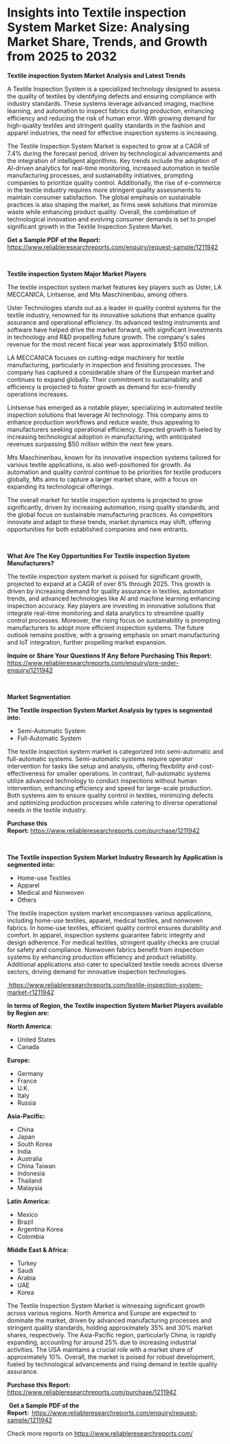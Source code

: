 <p><h1>Insights into Textile inspection System Market Size: Analysing Market Share, Trends, and Growth from 2025 to 2032</h1></p><p><strong>Textile inspection System Market Analysis and Latest Trends</strong></p>
<p><p>A Textile Inspection System is a specialized technology designed to assess the quality of textiles by identifying defects and ensuring compliance with industry standards. These systems leverage advanced imaging, machine learning, and automation to inspect fabrics during production, enhancing efficiency and reducing the risk of human error. With growing demand for high-quality textiles and stringent quality standards in the fashion and apparel industries, the need for effective inspection systems is increasing.</p><p>The Textile Inspection System Market is expected to grow at a CAGR of 7.4% during the forecast period, driven by technological advancements and the integration of intelligent algorithms. Key trends include the adoption of AI-driven analytics for real-time monitoring, increased automation in textile manufacturing processes, and sustainability initiatives, prompting companies to prioritize quality control. Additionally, the rise of e-commerce in the textile industry requires more stringent quality assessments to maintain consumer satisfaction. The global emphasis on sustainable practices is also shaping the market, as firms seek solutions that minimize waste while enhancing product quality. Overall, the combination of technological innovation and evolving consumer demands is set to propel significant growth in the Textile Inspection System Market.</p></p>
<p><strong>Get a Sample PDF of the Report:&nbsp;</strong> <a href="https://www.reliableresearchreports.com/enquiry/request-sample/1211942?utm_campaign=3079&utm_medium=2&utm_source=Github&utm_content=ia&utm_term=24032025&utm_id=textile-inspection-system">https://www.reliableresearchreports.com/enquiry/request-sample/1211942</a></p>
<p>&nbsp;</p>
<p><strong>Textile inspection System Major Market Players</strong></p>
<p><p>The textile inspection system market features key players such as Uster, LA MECCANICA, Lintsense, and Mts Maschinenbau, among others. </p><p>Uster Technologies stands out as a leader in quality control systems for the textile industry, renowned for its innovative solutions that enhance quality assurance and operational efficiency. Its advanced testing instruments and software have helped drive the market forward, with significant investments in technology and R&D propelling future growth. The company's sales revenue for the most recent fiscal year was approximately $150 million.</p><p>LA MECCANICA focuses on cutting-edge machinery for textile manufacturing, particularly in inspection and finishing processes. The company has captured a considerable share of the European market and continues to expand globally. Their commitment to sustainability and efficiency is projected to foster growth as demand for eco-friendly operations increases.</p><p>Lintsense has emerged as a notable player, specializing in automated textile inspection solutions that leverage AI technology. This company aims to enhance production workflows and reduce waste, thus appealing to manufacturers seeking operational efficiency. Expected growth is fueled by increasing technological adoption in manufacturing, with anticipated revenues surpassing $50 million within the next few years.</p><p>Mts Maschinenbau, known for its innovative inspection systems tailored for various textile applications, is also well-positioned for growth. As automation and quality control continue to be priorities for textile producers globally, Mts aims to capture a larger market share, with a focus on expanding its technological offerings.</p><p>The overall market for textile inspection systems is projected to grow significantly, driven by increasing automation, rising quality standards, and the global focus on sustainable manufacturing practices. As competitors innovate and adapt to these trends, market dynamics may shift, offering opportunities for both established companies and new entrants.</p></p>
<p>&nbsp;</p>
<p><strong>What Are The Key Opportunities For Textile inspection System Manufacturers?</strong></p>
<p><p>The textile inspection system market is poised for significant growth, projected to expand at a CAGR of over 6% through 2025. This growth is driven by increasing demand for quality assurance in textiles, automation trends, and advanced technologies like AI and machine learning enhancing inspection accuracy. Key players are investing in innovative solutions that integrate real-time monitoring and data analytics to streamline quality control processes. Moreover, the rising focus on sustainability is prompting manufacturers to adopt more efficient inspection systems. The future outlook remains positive, with a growing emphasis on smart manufacturing and IoT integration, further propelling market expansion.</p></p>
<p><strong>Inquire or Share Your Questions If Any Before Purchasing This Report:</strong> <a href="https://www.reliableresearchreports.com/enquiry/pre-order-enquiry/1211942?utm_campaign=3079&utm_medium=2&utm_source=Github&utm_content=ia&utm_term=24032025&utm_id=textile-inspection-system">https://www.reliableresearchreports.com/enquiry/pre-order-enquiry/1211942</a></p>
<p>&nbsp;</p>
<p><strong>Market Segmentation</strong></p>
<p><strong>The Textile inspection System Market Analysis by types is segmented into:</strong></p>
<p><ul><li>Semi-Automatic System</li><li>Full-Automatic System</li></ul></p>
<p><p>The textile inspection system market is categorized into semi-automatic and full-automatic systems. Semi-automatic systems require operator intervention for tasks like setup and analysis, offering flexibility and cost-effectiveness for smaller operations. In contrast, full-automatic systems utilize advanced technology to conduct inspections without human intervention, enhancing efficiency and speed for large-scale production. Both systems aim to ensure quality control in textiles, minimizing defects and optimizing production processes while catering to diverse operational needs in the textile industry.</p></p>
<p><strong>Purchase this Report:&nbsp;</strong><a href="https://www.reliableresearchreports.com/purchase/1211942?utm_campaign=3079&utm_medium=2&utm_source=Github&utm_content=ia&utm_term=24032025&utm_id=textile-inspection-system">https://www.reliableresearchreports.com/purchase/1211942</a></p>
<p>&nbsp;</p>
<p><strong>The Textile inspection System Market Industry Research by Application is segmented into:</strong></p>
<p><ul><li>Home-use Textiles</li><li>Apparel</li><li>Medical and Nonwoven</li><li>Others</li></ul></p>
<p><p>The textile inspection system market encompasses various applications, including home-use textiles, apparel, medical textiles, and nonwoven fabrics. In home-use textiles, efficient quality control ensures durability and comfort. In apparel, inspection systems guarantee fabric integrity and design adherence. For medical textiles, stringent quality checks are crucial for safety and compliance. Nonwoven fabrics benefit from inspection systems by enhancing production efficiency and product reliability. Additional applications also cater to specialized textile needs across diverse sectors, driving demand for innovative inspection technologies.</p></p>
<p><a href="https://www.reliableresearchreports.com/textile-inspection-system-market-r1211942?utm_campaign=3079&utm_medium=2&utm_source=Github&utm_content=ia&utm_term=24032025&utm_id=textile-inspection-system">&nbsp;https://www.reliableresearchreports.com/textile-inspection-system-market-r1211942</a></p>
<p><strong>In terms of Region, the Textile inspection System Market Players available by Region are:</strong></p>
<p>
    <p> <strong> North America: </strong>
        <ul>
            <li>United States</li>
            <li>Canada</li>
        </ul>
        </p> 
    <p> <strong> Europe: </strong>
        <ul>
            <li>Germany</li>
            <li>France</li>
            <li>U.K.</li>
            <li>Italy</li>
            <li>Russia</li>
        </ul>
        </p> 
    <p> <strong> Asia-Pacific: </strong>
        <ul>
            <li>China</li>
            <li>Japan</li>
            <li>South Korea</li>
            <li>India</li>
            <li>Australia</li>
            <li>China Taiwan</li>
            <li>Indonesia</li>
            <li>Thailand</li>
            <li>Malaysia</li>
        </ul>
        </p> 
    <p> <strong> Latin America: </strong>
        <ul>
            <li>Mexico</li>
            <li>Brazil</li>
            <li>Argentina Korea</li>
            <li>Colombia</li>
        </ul>
        </p> 
    <p> <strong> Middle East & Africa: </strong>
        <ul>
            <li>Turkey</li>
            <li>Saudi</li>
            <li>Arabia</li>
            <li>UAE</li>
            <li>Korea</li>
        </ul>
    </p>
    </p>
<p><p>The Textile Inspection System Market is witnessing significant growth across various regions. North America and Europe are expected to dominate the market, driven by advanced manufacturing processes and stringent quality standards, holding approximately 35% and 30% market shares, respectively. The Asia-Pacific region, particularly China, is rapidly expanding, accounting for around 25% due to increasing industrial activities. The USA maintains a crucial role with a market share of approximately 10%. Overall, the market is poised for robust development, fueled by technological advancements and rising demand in textile quality assurance.</p></p>
<p><strong>Purchase this Report: </strong><a href="https://www.reliableresearchreports.com/purchase/1211942?utm_campaign=3079&utm_medium=2&utm_source=Github&utm_content=ia&utm_term=24032025&utm_id=textile-inspection-system">https://www.reliableresearchreports.com/purchase/1211942</a></p>
<p>&nbsp;<strong>Get a Sample PDF of the Report:&nbsp;&nbsp;</strong><a href="https://www.reliableresearchreports.com/enquiry/request-sample/1211942?utm_campaign=3079&utm_medium=2&utm_source=Github&utm_content=ia&utm_term=24032025&utm_id=textile-inspection-system">https://www.reliableresearchreports.com/enquiry/request-sample/1211942</a></p>
<p><strong></strong></p>
<p>Check more reports on <a href="https://www.reliableresearchreports.com/?utm_campaign=3079&utm_medium=2&utm_source=Github&utm_content=ia&utm_term=24032025&utm_id=textile-inspection-system">https://www.reliableresearchreports.com/</a></p>